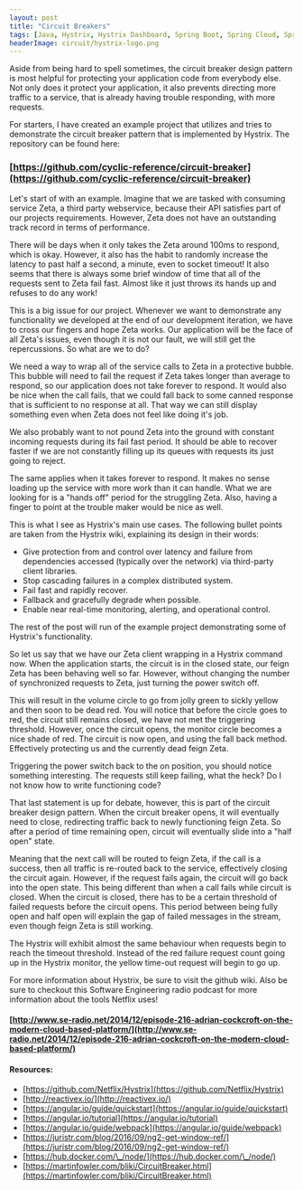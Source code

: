 ```yaml
---
layout: post
title: "Circuit Breakers"
tags: [Java, Hystrix, Hystrix Dashboard, Spring Boot, Spring Cloud, Spring MVC, Angular, Webpack, ReactiveX, Node.js, Latency, Netflix OSS, Circuit Breaker]
headerImage: circuit/hystrix-logo.png
---
```


Aside from being hard to spell sometimes, the circuit breaker design pattern is most helpful for protecting your application code from everybody else.
Not only does it protect your application, it also prevents directing more traffic to a service, that is already having trouble responding, with more requests.

For starters, I have created an example project that utilizes and tries to demonstrate the circuit breaker pattern that is implemented by Hystrix.
The repository can be found here:

### [https://github.com/cyclic-reference/circuit-breaker](https://github.com/cyclic-reference/circuit-breaker)

Let's start of with an example.
Imagine that we are tasked with consuming service Zeta, a third party webservice, because their API satisfies part of our projects requirements.
However, Zeta does not have an outstanding track record in terms of performance.

There will be days when it only takes the Zeta around 100ms to respond, which is okay. 
However, it also has the habit to randomly increase the latency to past half a second, a minute, even to socket timeout!
It also seems that there is always some brief window of time that all of the requests sent to Zeta fail fast.
Almost like it just throws its hands up and refuses to do any work!

This is a big issue for our project. 
Whenever we want to demonstrate any functionality we developed at the end of our development iteration, we have to cross our fingers and hope Zeta works.
Our application will be the face of all Zeta's issues, even though it is not our fault, we will still get the repercussions.
So what are we to do? 

We need a way to wrap all of the service calls to Zeta in a protective bubble.
This bubble will need to fail the request if Zeta takes longer than average to respond, so our application does not take forever to respond.
It would also be nice when the call fails, that we could fall back to some canned response that is sufficient to no response at all.
That way we can still display something even when Zeta does not feel like doing it's job.

We also probably want to not pound Zeta into the ground with constant incoming requests during its fail fast period.
It should be able to recover faster if we are not constantly filling up its queues with requests its just going to reject.

The same applies when it takes forever to respond.
It makes no sense loading up the service with more work than it can handle.
What we are looking for is a "hands off" period for the struggling Zeta.
Also, having a finger to point at the trouble maker would be nice as well.

This is what I see as Hystrix's main use cases. The following bullet points are taken from the Hystrix wiki, explaining its design in their words:

- Give protection from and control over latency and failure from dependencies accessed (typically over the network) via third-party client libraries.
- Stop cascading failures in a complex distributed system.
- Fail fast and rapidly recover.
- Fallback and gracefully degrade when possible.
- Enable near real-time monitoring, alerting, and operational control.

The rest of the post will run of the example project demonstrating some of Hystrix's functionality.

So let us say that we have our Zeta client wrapping in a Hystrix command now.
When the application starts, the circuit is in the closed state, our feign Zeta has been behaving well so far.
However, without changing the number of synchronized requests to Zeta, just turning the power switch off.

This will result in the volume circle to go from jolly green to sickly yellow and then soon to be dead red.
You will notice that before the circle goes to red, the circuit still remains closed, we have not met the triggering threshold.
However, once the circuit opens, the monitor circle becomes a nice shade of red.
The circuit is now open, and using the fall back method.
Effectively protecting us and the currently dead feign Zeta.

Triggering the power switch back to the on position, you should notice something interesting.
The requests still keep failing, what the heck?
Do I not know how to write functioning code?

That last statement is up for debate, however, this is part of the circuit breaker design pattern.
When the circuit breaker opens, it will eventually need to close, redirecting traffic back to newly functioning feign Zeta.
So after a period of time remaining open, circuit will eventually slide into a "half open" state.

Meaning that the next call will be routed to feign Zeta, if the call is a success, then all traffic is re-routed back to the service, effectively closing the circuit again.
However, if the request fails again, the circuit will go back into the open state.
This being different than when a call fails while circuit is closed.
When the circuit is closed, there has to be a certain threshold of failed requests before the circuit opens.
This period between being fully open and half open will explain the gap of failed messages in the stream, even though feign Zeta is still working.

The Hystrix will exhibit almost the same behaviour when requests begin to reach the timeout threshold.
Instead of the red failure request count going up in the Hystrix monitor, the yellow time-out request will begin to go up.

For more information about Hystrix, be sure to visit the github wiki.
Also be sure to checkout this Software Engineering radio podcast for more information about the tools Netflix uses!

#### [http://www.se-radio.net/2014/12/episode-216-adrian-cockcroft-on-the-modern-cloud-based-platform/](http://www.se-radio.net/2014/12/episode-216-adrian-cockcroft-on-the-modern-cloud-based-platform/)


#### Resources:

- [https://github.com/Netflix/Hystrix](https://github.com/Netflix/Hystrix)
- [http://reactivex.io/](http://reactivex.io/)
- [https://angular.io/guide/quickstart](https://angular.io/guide/quickstart)
- [https://angular.io/tutorial](https://angular.io/tutorial)
- [https://angular.io/guide/webpack](https://angular.io/guide/webpack)
- [https://juristr.com/blog/2016/09/ng2-get-window-ref/](https://juristr.com/blog/2016/09/ng2-get-window-ref/)
- [https://hub.docker.com/\_/node/](https://hub.docker.com/\_/node/)
- [https://martinfowler.com/bliki/CircuitBreaker.html](https://martinfowler.com/bliki/CircuitBreaker.html)